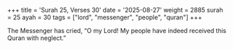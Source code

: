 +++
title = 'Surah 25, Verses 30'
date = '2025-08-27'
weight = 2885
surah = 25
ayah = 30
tags = ["lord", "messenger", "people", "quran"]
+++

The Messenger has cried, “O my Lord! My people have indeed received this Quran with neglect.”